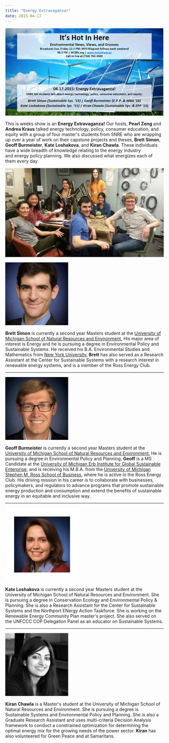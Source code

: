 ```yaml
---
title: "Energy Extravaganza!"
date: 2015-04-17
---
```


![Picture](images/14293863881.jpg)

This is weeks show is an **Energy Extravaganza!** Our hosts, **Pearl Zeng** and **Andrea Kraus** talked energy technology, policy, consumer education, and equity with a group of four master's students from SNRE who are wrapping up over a year of work on their capstone projects and theses, **Brett Simon**, **Geoff Burmeister**, **Kate Loshakova**, and **Kiran Chawla**. These individuals have a wide breadth of knowledge relating to the energy industry and energy policy planning. We also discussed what energizes each of them every day.

![Picture](images/8521611.jpg)

![Picture](images/81103931.jpg)

**Brett Simon** is currently a second year Masters student at the [University of Michigan School of Natural Resources and Environment.](http://snre.umich.edu) His major area of interest is Energy and he is pursuing a degree in Environmental Policy and Sustainable Systems. He received his B.A. Environmental Studies and Mathematics from [New York University.](http://nyu.edu) **Brett** has also served as a Research Assistant at the Center for Sustainable Systems with a research interest in renewable energy systems, and is a member of the Ross Energy Club.

* * *

![Picture](images/29743751.jpg)

**Geoff Burmeister** is currently a second year Masters student at the [University of Michigan School of Natural Resources and Environment.](http://snre.umich.edu) He is pursuing a degree in Environmental Policy and Planning. **Geoff** is a MS Candidate at the [University of Michigan Erb Institute for Global Sustainable Enterprise](http://erb.umich.edu), and is receiving his M.B.A. from the [University of Michigan Stephen M. Ross School of Business](https://michiganross.umich.edu), where he is active in the Ross Energy Club. His driving mission in his career is to collaborate with businesses, policymakers, and regulators to advance programs that promote sustainable energy production and consumption and extend the benefits of sustainable energy in an equitable and inclusive way.

* * *

![Picture](images/48435921.jpg)

**Kate Loshakova** is currently a second year Masters student at the University of Michigan School of Natural Resources and Environment. She is pursuing a degree in Conservation Ecology and Environmental Policy & Planning. She is also a Research Assistant for the Center for Sustainable Systems and the Northport ENergy Action Taskforce. She is working on the Renewable Energy Community Plan master's project. She also served on the UNFCCC COP Delegation Panel as an educator on Sustainable Systems.

* * *

![Picture](images/8233651.jpg)

**Kiran Chawla** is a Master's student at the University of Michigan School of Natural Resources and Environment. She is pursuing a degree is Sustainable Systems and Environmental Policy and Planning. She is also a Graduate Research Assistant and uses multi-criteria Decision Analysis framework to conduct a constrained optimization for determining the optimal energy mix for the growing needs of the power sector. **Kiran** has also volunteered for Green Peace and at Samaritans.

